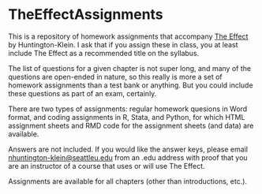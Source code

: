# TheEffectAssignments

This is a repository of homework assignments that accompany [The Effect](https://theeffectbook.net) by Huntington-Klein. I ask that if you assign these in class, you at least include The Effect as a recommended title on the syllabus.

The list of questions for a given chapter is not super long, and many of the questions are open-ended in nature, so this really is more a set of homework assignments than a test bank or anything. But you could include these questions as part of an exam, certainly.

There are two types of assignments: regular homework quesions in Word format, and coding assignments in R, Stata, and Python, for which HTML assignment sheets and RMD code for the assignment sheets (and data) are available.

Answers are not included. If you would like the answer keys, please email nhuntington-klein@seattleu.edu from an .edu address with proof that you are an instructor of a course that uses or will use The Effect.

Assignments are available for all chapters (other than introductions, etc.).
